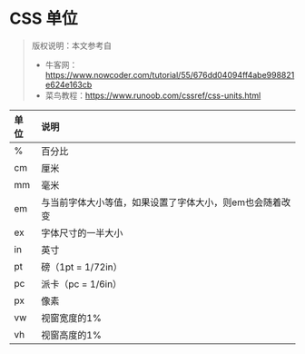 # CSS 单位

> 版权说明：本文参考自
>
> - 牛客网：https://www.nowcoder.com/tutorial/55/676dd04094ff4abe998821e624e163cb
> - 菜鸟教程：https://www.runoob.com/cssref/css-units.html



| 单位 | 说明                                                     |
| :--- | :------------------------------------------------------- |
| %    | 百分比                                                   |
| cm   | 厘米                                                     |
| mm   | 毫米                                                     |
| em   | 与当前字体大小等值，如果设置了字体大小，则em也会随着改变 |
| ex   | 字体尺寸的一半大小                                       |
| in   | 英寸                                                     |
| pt   | 磅（1pt = 1/72in）                                       |
| pc   | 派卡（pc = 1/6in）                                       |
| px   | 像素                                                     |
| vw   | 视窗宽度的1%                                             |
| vh   | 视窗高度的1%                                             |